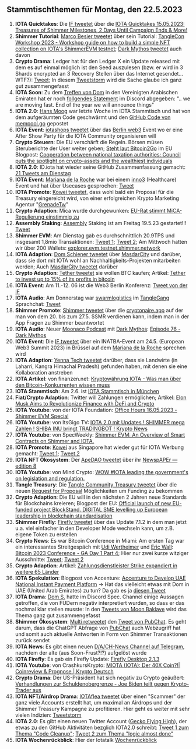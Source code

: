 ## Stammtischthemen für Montag, den 22.5.2023

1. **IOTA Quicktakes**: Die [IF tweetet](https://twitter.com/iota/status/1658034573031227394?s=20) über die [IOTA Quicktakes 15.05.2023: Treasures of Shimmer Milestones, 2 Days Until Campaign Ends & More!](https://www.youtube.com/watch?v=_nDUZ-Jew88)
2. **Shimmer Tutorial**: [Marco Besier tweetet](https://twitter.com/marcobesier/status/1658194122732101633?s=20) über sein Tutorial: [TangleCon Workshop 2023 - Workshop guide on how to build a simple NFT collection on IOTA's ShimmerEVM testnet](https://github.com/marcobesier/tanglecon-workshop-2023); [Dark Mythos tweetet](https://twitter.com/DarkMythosIOTA/status/1658439751945289728?s=20) auch davon
3. **Crypto Drama**: Ledger hat für den Ledger X ein Update released mit dem es auf einmal möglich ist den Seed auszulesen (bzw. er wird in 3 Shards encrypted an 3 Recovery Stellen über das Internet gesendet... WTF?): [Tweet](https://twitter.com/Mudit__Gupta/status/1658368265687556097?s=20); In diesem [Tweetstorm](https://twitter.com/sethforprivacy/status/1658544658761277447?s=20) wird die Sache glaube ich ganz gut zusammengefasst
4. **IOTA Soon**: Zu dem [Treffen von Dom](https://twitter.com/DomSchiener/status/1658055448967233536?s=20) in den Vereinigten Arabischen Emiraten hat er noch [follgendes Statement](https://twitter.com/moonbaklava/status/1658410963836588032?s=20) im Discord abgegeben: ".. we are moving fast. End of the year we will announce things"
5. **IOTA 2.0**: [Hans Moog](https://twitter.com/hus_qy) war letzte Woche im IOTA Stammtisch und hat von dem aufgeräumten Code geschwärmt und den [GitHub Code von mempool.go](https://github.com/iotaledger/iota-core/blob/develop/pkg/protocol/engine/mempool/v1/mempool.go) gepostet
6. **IOTA Event**: [iotashops tweetet](https://twitter.com/iotashop/status/1658384937878167553?s=20) über das [Berlin web3](https://twitter.com/berlinweb3com) Event wo er eine After Show Party für die IOTA Community organisieren will
7. **Crypto Steuern**: Die EU verschärft die Regeln. Börsen müsen Steruberichte der User weiter geben; [Steht laut Bitcoin2Go](https://twitter.com/bitcoin2go/status/1658452256910454785?s=20) im EU Blogpost: [Cooperation between national taxation authorities: Council puts the spotlight on crypto-assets and the wealthiest individuals](https://www.consilium.europa.eu/en/press/press-releases/2023/05/16/cooperation-between-national-taxation-authorities-council-puts-the-spotlight-on-crypto-assets-and-the-wealthiest-individuals/)
8. **IOTA 2.0**: ID.iota hat wieder seine GitHub Zusammenfassung gemacht: [21 Tweets am Dienstag](https://twitter.com/id_iota/status/1658578002123321345?s=20)
9. **IOTA Event**: [Mariana de la Roche](https://twitter.com/Marianadlrw) war bei einem [inno3](https://twitter.com/INNO3_News) (Healthcare) Event und hat über Usecases gesprochen: [Tweet](https://twitter.com/Marianadlrw/status/1658762698727866369?s=20)
10. **IOTA Promote**: [Kowei tweetet](https://twitter.com/kowei1995/status/1658750790000078849?s=20), dass wohl bald ein Proposal für die Treasury eingereicht wird, von einer erfolgreichen Krypto Marketing Agentur "[GrenadeTw](https://twitter.com/GrenadeTw)"
11. **Crypto Adaption**: Mica wurde durchgewunken: [EU-Rat stimmt MiCA-Regulierung einstimmig zu](https://www.btc-echo.de/news/eu-rat-stimmt-mica-regulierung-einstimmig-zu-164357/)
12. **Assembly Staking**: [Assembly](https://twitter.com/assembly_net) Staking ist am Freitag 19.5.23 gestartet!!! [Tweet](https://twitter.com/assembly_net/status/1658764475246297089?s=20)
13. **Shimmer EVM**: Am Dienstag gab es durchschnittlich 20.9TPS und insgesamt 1,8mio Transaktionen: [Tweet 1](https://twitter.com/PhyloIota/status/1658629160808624128?s=20); [Tweet 2](https://twitter.com/shimmernet/status/1658819269755392001?s=20); Am Mittwoch hatten wir über 200 Wallets: [explorer.evm.testnet.shimmer.network](https://explorer.evm.testnet.shimmer.network/)
14. **IOTA Adaption**: [Dom Schiener tweetet](https://twitter.com/DomSchiener/status/1658818216020287489?s=20) über [MasdarCity](https://twitter.com/MasdarCity) und darüber, dass sie dort mit IOTA wohl an Nachhaltigkeits-Projekten mitarbeiten werden; Auch [MasdarCity tweetet](https://twitter.com/MasdarCity/status/1659181289923018753?s=20) darüber
15. **Crypto Adaption**: [Tether tweetet](https://twitter.com/Tether_to/status/1658805845340180480?s=20) sie wollen BTC kaufen; Artikel: [Tether to invest up to 15% of its profits in bitcoin](https://www.theblock.co/post/231156/tether-bitcoin-investments-profits?utm_source=twitter&utm_medium=social)
16. **IOTA Event**: Am 11.-12. 06 ist die Web3 Berlin Konferenz: [Tweet von der IF](https://twitter.com/iota/status/1658864972812763139?s=20)
17. **IOTA Audio**: Am Donnerstag war [swarmlogistics](https://twitter.com/SwarmLogistics) im [TangleGang](https://twitter.com/GangTangleTalk) Sprachchat: [Tweet](https://twitter.com/GangTangleTalk/status/1659102824045637634?s=20)
18. **Shimmer Promote**: [Shimmer tweetet](https://twitter.com/shimmernet/status/1659182900368031745?s=20) über die [cryptonaire.app](https://cryptonaire.app/) auf der man von dem 20. bis zum 27.5. $SMR verdienen kann, indem man in der App Fragen zu Shimmer beantwortet
19. **IOTA Audio**: Neuer [Moonaco Podcast](https://twitter.com/MoonacoPodcast) mit [Dark Mythos](https://twitter.com/DarkMythosIOTA): [Episode 76 - Dark Mythos](https://open.spotify.com/episode/6IaRIC2Z3XBbF5boniaY03?si=dy9YTvGGQpi0VSWhUfz52w)
20. **IOTA Event**: Die [IF tweetet](https://twitter.com/iota/status/1659136757546336257?s=20) über ein INATBA-Event am 24.5. (European Web3 Summit 2023) in Brüssel auf dem [Mariana de la Roche](https://twitter.com/Marianadlrw) sprechen wird
21. **IOTA Adaption**: [Yenna Tech tweetet](https://twitter.com/YennaTech/status/1659116851400519684?s=20) darüber, dass sie Landwirte (in Laharri, Kangra Himachal Pradesh) gefunden haben, mit denen sie eine Kollaboration anstreben
22. **IOTA Artikel**: von finanzen.net: [Kryptowährung IOTA - Was man über den Bitcoin-Konkurrenten wissen muss](https://www.finanzen.net/nachricht/devisen/iota-token-kryptowaehrung-iota-was-man-ueber-den-bitcoin-konkurrenten-wissen-muss-5597663)
23. **IOTA Stammtisch**: Am 2.6. ist [IOTA Stammtisch in München](https://www.meetup.com/de-DE/iota-muc/events/rjcftsyfcjbdb/)
24. **Fiat/Crypto Adaption**: Twitter will Zahlungen ermöglichen; Artikel: [Elon Musk Aims to Revolutionize Finance with DeFi and Crypto](https://coinmarketcap.com/community/articles/6465b0d4ed2bcd70e5a36f5a/)
25. **IOTA Youtube**: von der IOTA Foundation: [Office Hours 16.05.2023 - Shimmer EVM Special](https://www.youtube.com/watch?v=r2BVRjqmKpE)
26. **IOTA Youtube**: von ItsGigo TV: [IOTA 2.0 mit Updates ! SHIMMER mega Zahlen ! SHIBA INU bringt TRADINGBOT ! Krypto News](https://www.youtube.com/watch?v=VRII7PVIIaM)
27. **IOTA Youtube**: von SpecWeekly: [Shimmer EVM: An Overview of Smart Contracts on Shimmer and IOTA.](https://www.youtube.com/watch?v=RRw6-oK0GC4&t=42s)
28. **IOTA Promote**: [Kowei](https://twitter.com/kowei1995) aus Singapore hat wieder gut für IOTA Werbung gemacht: [Tweet 1](https://twitter.com/kowei1995/status/1658750790000078849?s=20); [Tweet 2](https://twitter.com/kowei1995/status/1659487775480250369?s=20)
29. **IOTA NFT Ökosystem**: Der [ApeDAO tweetet](https://twitter.com/iotapes/status/1659478355782033408?s=20) über ihr [NewspAPEr — edition 8](https://iotapes.medium.com/newspaper-edition-8-9ac05e032b20)
30. **IOTA Youtube**: von Mind Crypto: [WOW #IOTA leading the government's on legislation and regulation.](https://www.youtube.com/watch?v=uhBXiM1ADNI)
31. **Tangle Treasury**: Die [Tangle Community Treasury tweetet](https://twitter.com/TangleTreasury/status/1659552647878447106?s=20) über die neuen [Request for Proposal](https://www.tangletreasury.org/rfp) Möglichkeiten um Funding zu bekommen
32. **Crypto Adaption**: Die EU will in den nächsten 2 Jahren neue Standards für Blockchains kreieren; Blogpost der EU: [Official launch of new EU-funded project BlockStand. DIGITAL SME levelling up European leadership in blockchain standardisation](https://www.digitalsme.eu/official-launch-of-new-eu-funded-project-blockstand-levelling-up-european-leadership-in-blockchain-standardisation/)
33. **Shimmer Firefly**: [Firefly tweetet](https://twitter.com/fireflywallet/status/1659579043937697792?s=20) über das Update 7.1.2 in dem man jetzt u.a. viel einfacher in den Developer Mode wechseln kann, um z.B. eigene Token zu erstellen
34. **Crypto News**: Es war Bitcoin Conference in Miami: Am ersten Tag war ein interessantes Streitgespäch mit [Udi Wertheimer](https://twitter.com/udiWertheimer) und [Eric Wall](https://twitter.com/ercwl): [Bitcoin 2023 Conference - GA Day 1 Part 4](https://www.youtube.com/live/7qRWurFaUD0?feature=share&t=6498); Hier nur zwei kurze witziger Ausschnitte: [Tweet](https://twitter.com/LeonidasNFT/status/1659777399288938497); [Tweet 2](https://twitter.com/GhostofMaplHodl/status/1659853576670175232?s=20)
35. **Crypto Adaption**: Artikel: [Zahlungsdienstleister Strike expandiert in weitere 65 Länder](https://www.blocktrainer.de/strike-expandiert-in-weitere-laender/)
36. **IOTA Spekulation**: Blogpost von Accenture: [Accenture to Develop UAE National Instant Payment Platform](https://newsroom.accenture.com/news/accenture-to-develop-uae-national-instant-payment-platform.htm) -> Hat das vielleicht etwas mit Dom in UAE (United Arab Emirates) zu tun? Da gab es ja [diesen Tweet](https://twitter.com/DomSchiener/status/1658055448967233536?s=20)
37. **IOTA Drama**: [Dom S.](https://twitter.com/DomSchiener) hatte im Discord Spec. Channel einige Aussagen getroffen, die von FUDern negativ interpretiert wurden, so dass er das nochmal klar stellen musste: In den [Tweets von Moon Baklave](https://twitter.com/moonbaklava/status/1660258230952501249?s=20) wird das Thema ganz gut zusammengefasst
38. **Shimmer Ökosystem**: [Multi retweetet](https://twitter.com/multifolio/status/1660360677305843712?s=20) den [Tweet von PubChat](https://twitter.com/pubchatty/status/1660354530213523456?s=20). Es geht darum, dass die ChatGPT Abfrage von [PubChat](https://twitter.com/pubchatty) auch Webzugriff hat und somit auch aktuelle Antworten in Form von Shimmer Transaktionen zurück sendet
39. **IOTA News**: Es gibt einen neuen [D/A/CH-News Channel auf Telegram](https://t.me/IOTA_DACH_NEWS), nachdem der alte (aus Soon-Frust?!?) aufgelöst wurde
40. **IOTA Firefly**: Es gab ein Firefly Update: [Firefly Desktop 2.1.3](https://github.com/iotaledger/firefly/releases/tag/desktop-2.1.3)
41. **IOTA Youtube**: von CrashkursKrypto: [MIOTA (IOTA): Der 40X Coin?!| Coinreview & Prognose | Krypto Deutsch](https://www.youtube.com/watch?v=1XfgpswiO-o)
42. **Crypto Drama**: Der US-Präsident hat sich negativ zu Crypto geäußert: [Verhandlungen zur Schuldenobergrenze - Joe Biden teilt gegen Krypto-Trader aus](https://www.btc-echo.de/schlagzeilen/us-praesident-teilt-gegen-krypto-trader-aus-164531/)
43. **IOTA NFT/Airdrop Drama**: [IOTAflea tweetet](https://twitter.com/iotaflea/status/1659559114157203456?s=20) über einen "Scammer" der ganz viele Accounts erstellt hat, um maximal an Airdrops und der Shimmer Treasury Kampagne zu profitieren. Hier geht es weiter mit sehr vielen Indizien: [Tweetstorm](https://twitter.com/iotaflea/status/1660478490737782785?s=20)
44. **IOTA 2.0**: Es gibt einen neuen Twitter Account ([Gecko Flying High](https://twitter.com/GeckoFlyingHigh/status/1660137757099053056?s=20)), der etwas zu den GitHub Aktivitäten bezglich IOTA2.0 schreibt: [Tweet 1 zum Thema "Code Cleanup"](https://twitter.com/GeckoFlyingHigh/status/1660137757099053056?s=20); [Tweet 2 zum Thema "logic almost done"](https://twitter.com/GeckoFlyingHigh/status/1660448625200332802?s=20)
45. **IOTA Wochenrückblick**: Hier der Iotatalk [Wochenrückblick](https://www.iota-talk.com/index.php?article/290-wochenr%C3%BCckblick-vom-14-bis-20-mai-2023/)
